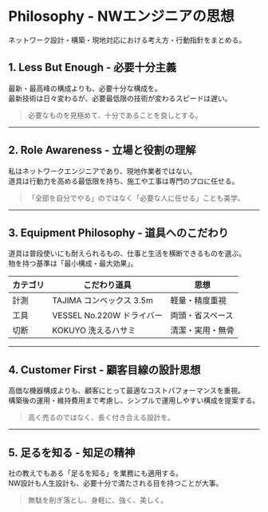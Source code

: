 # Philosophy - NWエンジニアの思想

ネットワーク設計・構築・現地対応における考え方・行動指針をまとめる。

## 1. Less But Enough - 必要十分主義

最新・最高峰の構成よりも、必要十分な構成を。  
最新技術は日々変わるが、必要最低限の技術が変わるスピードは遅い。  

> 必要なものを見極めて、十分であることを良しとする。

---

## 2. Role Awareness - 立場と役割の理解

私はネットワークエンジニアであり、現地作業者ではない。  
道具は行動力を高める最低限を持ち、施工や工事は専門のプロに任せる。  

> 「全部を自分でやる」のではなく「必要な人に任せる」ことも美学。

---

## 3. Equipment Philosophy - 道具へのこだわり

道具は普段使いにも耐えられるもの、仕事と生活を横断できるものを選ぶ。  
物を持つ基準は「最小構成・最大効果」。  

|カテゴリ|こだわり道具|思想|
|--|--|--|
|計測|TAJIMA コンベックス 3.5m|軽量・精度重視|
|工具|VESSEL No.220W ドライバー|両頭・省スペース|
|切断|KOKUYO 洗えるハサミ|清潔・実用・無骨|

---

## 4. Customer First - 顧客目線の設計思想

高価な機器構成よりも、顧客にとって最適なコストパフォーマンスを重視。  
構築後の運用・維持費用まで考慮し、シンプルで運用しやすい構成を提案する。  

> 高く売るのではなく、長く付き合える設計を。

---

## 5. 足るを知る - 知足の精神

社の教えでもある「足るを知る」を業務にも適用する。  
NW設計も人生設計も、必要十分で満たされる目を持つことが大事。  

> 無駄を削ぎ落とし、身軽に、強く、美しく。
